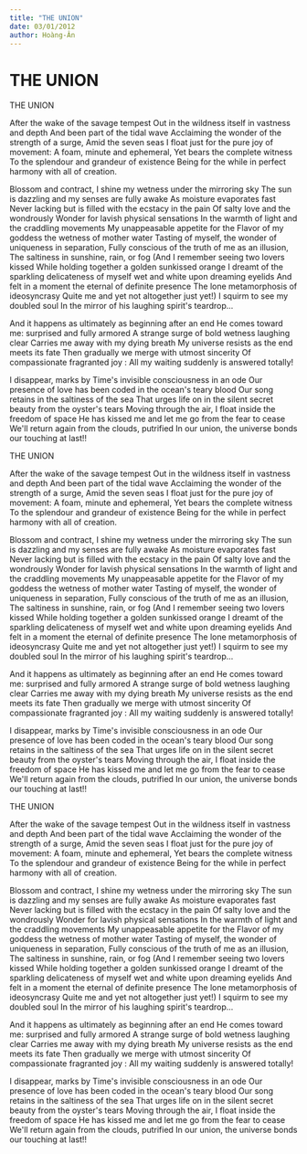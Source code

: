 ```yaml
---
title: "THE UNION"
date: 03/01/2012
author: Hoàng-Ân
---
```


# THE UNION

THE UNION


After the wake of the savage tempest
Out in the wildness itself in vastness and depth
And been part of the tidal wave
Acclaiming the wonder of the strength of a surge,
Amid the seven seas I float just for the pure joy of movement:
A foam, minute and ephemeral,
Yet bears the complete witness
To the splendour and grandeur of existence
Being for the while in perfect harmony with all of creation.

Blossom and contract, I shine my wetness under the mirroring sky
The sun is dazzling and my senses are fully awake
As moisture evaporates fast
Never lacking but is filled with the ecstacy in the pain
Of salty love and the wondrously
Wonder for lavish physical sensations
In the warmth of light and the craddling movements
My unappeasable appetite for the
Flavor of my goddess the wetness of mother water
Tasting of myself, the wonder of uniqueness in separation,
Fully conscious of the truth of me as an illusion,
The saltiness in sunshine, rain, or fog
(And I remember seeing two lovers kissed
While holding together a golden sunkissed orange
I dreamt of the sparkling delicateness
of myself wet and white upon dreaming eyelids
And felt in a moment the eternal of definite presence
The lone metamorphosis of ideosyncrasy
Quite me and yet not altogether just yet!)
I squirm to see my doubled soul
In the mirror of his laughing spirit's teardrop...

And it happens as ultimately as beginning after an end
He comes toward me: surprised and fully armored
A strange surge of bold wetness laughing clear
Carries me away with my dying breath
My universe resists as the end meets its fate
Then gradually we merge with utmost sincerity
Of compassionate fragranted joy
: All my waiting suddenly is answered totally!

I disappear, marks by Time's invisible consciousness in an ode
Our presence of love has been coded in the ocean's teary blood
Our song retains in the saltiness of the sea
That urges life o­n in the silent secret beauty from the oyster's tears
Moving through the air, I float inside the freedom of space
He has kissed me and let me go from the fear to cease
We'll return again from the clouds, putrified
In our union, the universe bonds our touching at last!!

THE UNION


After the wake of the savage tempest
Out in the wildness itself in vastness and depth
And been part of the tidal wave
Acclaiming the wonder of the strength of a surge,
Amid the seven seas I float just for the pure joy of movement:
A foam, minute and ephemeral,
Yet bears the complete witness
To the splendour and grandeur of existence
Being for the while in perfect harmony with all of creation.

Blossom and contract, I shine my wetness under the mirroring sky
The sun is dazzling and my senses are fully awake
As moisture evaporates fast
Never lacking but is filled with the ecstacy in the pain
Of salty love and the wondrously
Wonder for lavish physical sensations
In the warmth of light and the craddling movements
My unappeasable appetite for the
Flavor of my goddess the wetness of mother water
Tasting of myself, the wonder of uniqueness in separation,
Fully conscious of the truth of me as an illusion,
The saltiness in sunshine, rain, or fog
(And I remember seeing two lovers kissed
While holding together a golden sunkissed orange
I dreamt of the sparkling delicateness
of myself wet and white upon dreaming eyelids
And felt in a moment the eternal of definite presence
The lone metamorphosis of ideosyncrasy
Quite me and yet not altogether just yet!)
I squirm to see my doubled soul
In the mirror of his laughing spirit's teardrop...

And it happens as ultimately as beginning after an end
He comes toward me: surprised and fully armored
A strange surge of bold wetness laughing clear
Carries me away with my dying breath
My universe resists as the end meets its fate
Then gradually we merge with utmost sincerity
Of compassionate fragranted joy
: All my waiting suddenly is answered totally!

I disappear, marks by Time's invisible consciousness in an ode
Our presence of love has been coded in the ocean's teary blood
Our song retains in the saltiness of the sea
That urges life o­n in the silent secret beauty from the oyster's tears
Moving through the air, I float inside the freedom of space
He has kissed me and let me go from the fear to cease
We'll return again from the clouds, putrified
In our union, the universe bonds our touching at last!!

THE UNION


After the wake of the savage tempest
Out in the wildness itself in vastness and depth
And been part of the tidal wave
Acclaiming the wonder of the strength of a surge,
Amid the seven seas I float just for the pure joy of movement:
A foam, minute and ephemeral,
Yet bears the complete witness
To the splendour and grandeur of existence
Being for the while in perfect harmony with all of creation.

Blossom and contract, I shine my wetness under the mirroring sky
The sun is dazzling and my senses are fully awake
As moisture evaporates fast
Never lacking but is filled with the ecstacy in the pain
Of salty love and the wondrously
Wonder for lavish physical sensations
In the warmth of light and the craddling movements
My unappeasable appetite for the
Flavor of my goddess the wetness of mother water
Tasting of myself, the wonder of uniqueness in separation,
Fully conscious of the truth of me as an illusion,
The saltiness in sunshine, rain, or fog
(And I remember seeing two lovers kissed
While holding together a golden sunkissed orange
I dreamt of the sparkling delicateness
of myself wet and white upon dreaming eyelids
And felt in a moment the eternal of definite presence
The lone metamorphosis of ideosyncrasy
Quite me and yet not altogether just yet!)
I squirm to see my doubled soul
In the mirror of his laughing spirit's teardrop...

And it happens as ultimately as beginning after an end
He comes toward me: surprised and fully armored
A strange surge of bold wetness laughing clear
Carries me away with my dying breath
My universe resists as the end meets its fate
Then gradually we merge with utmost sincerity
Of compassionate fragranted joy
: All my waiting suddenly is answered totally!

I disappear, marks by Time's invisible consciousness in an ode
Our presence of love has been coded in the ocean's teary blood
Our song retains in the saltiness of the sea
That urges life o­n in the silent secret beauty from the oyster's tears
Moving through the air, I float inside the freedom of space
He has kissed me and let me go from the fear to cease
We'll return again from the clouds, putrified
In our union, the universe bonds our touching at last!!
